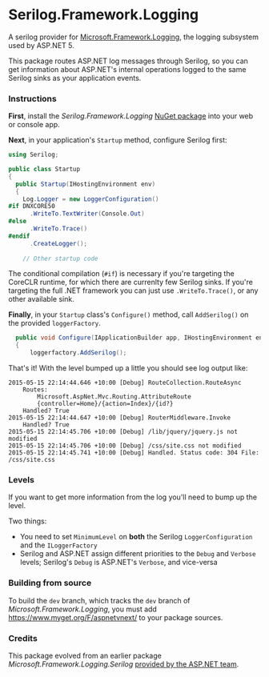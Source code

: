 # Serilog.Framework.Logging

A serilog provider for [Microsoft.Framework.Logging](https://www.nuget.org/packages/Microsoft.Framework.Logging), the logging subsystem used by ASP.NET 5.

This package routes ASP.NET log messages through Serilog, so you can get information about ASP.NET's internal operations logged to the same Serilog sinks as your application events.

### Instructions

**First**, install the _Serilog.Framework.Logging_ [NuGet package](https://www.nuget.org/packages/Serilog.Framework.Logging) into your web or console app.

**Next**, in your application's `Startup` method, configure Serilog first:

```csharp
using Serilog;

public class Startup
{
  public Startup(IHostingEnvironment env)
  {
    Log.Logger = new LoggerConfiguration()
#if DNXCORE50
      .WriteTo.TextWriter(Console.Out)
#else
      .WriteTo.Trace()
#endif
      .CreateLogger();
      
    // Other startup code
```

The conditional compilation (`#if`) is necessary if you're targeting the CoreCLR runtime, for which there are currenlty few Serilog sinks. If you're targeting the full .NET framework you can just use `.WriteTo.Trace()`, or any other available sink.

**Finally**, in your `Startup` class's `Configure()` method, call `AddSerilog()` on the provided `loggerFactory`.

```csharp
  public void Configure(IApplicationBuilder app, IHostingEnvironment env, ILoggerFactory loggerfactory)
  {
      loggerfactory.AddSerilog();
```

That's it! With the level bumped up a little you should see log output like:

```
2015-05-15 22:14:44.646 +10:00 [Debug] RouteCollection.RouteAsync
	Routes: 
		Microsoft.AspNet.Mvc.Routing.AttributeRoute
		{controller=Home}/{action=Index}/{id?}
	Handled? True
2015-05-15 22:14:44.647 +10:00 [Debug] RouterMiddleware.Invoke
	Handled? True
2015-05-15 22:14:45.706 +10:00 [Debug] /lib/jquery/jquery.js not modified
2015-05-15 22:14:45.706 +10:00 [Debug] /css/site.css not modified
2015-05-15 22:14:45.741 +10:00 [Debug] Handled. Status code: 304 File: /css/site.css
```

### Levels

If you want to get more information from the log you'll need to bump up the level.

Two things:

 * You need to set `MinimumLevel` on **both** the Serilog `LoggerConfiguration` and the `ILoggerFactory`
 * Serilog and ASP.NET assign different priorities to the `Debug` and `Verbose` levels; Serilog's `Debug` is ASP.NET's `Verbose`, and vice-versa

### Building from source

To build the `dev` branch, which tracks the `dev` branch of _Microsoft.Framework.Logging_, you must add https://www.myget.org/F/aspnetvnext/ to your package sources.

### Credits

This package evolved from an earlier package _Microsoft.Framework.Logging.Serilog_ [provided by the ASP.NET team](https://github.com/aspnet/Logging/pull/182).
